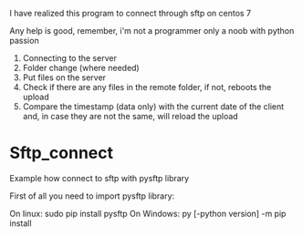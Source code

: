 I have realized this program to connect through sftp on centos 7

Any help is good, remember, i'm not a programmer only a noob with python passion

1) Connecting to the server
2) Folder change (where needed)
3) Put files on the server
4) Check if there are any files in the remote folder, if not, reboots the upload
5) Compare the timestamp (data only) with the current date of the client and, in case they are not the same, will reload the upload

# Sftp_connect
Example how connect to sftp with pysftp library

First of all you need to import pysftp library:

On linux:
  sudo pip install pysftp
On Windows:
  py [-python version] -m pip install



